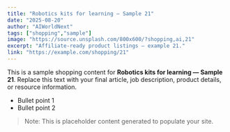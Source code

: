 ```yaml
---
title: "Robotics kits for learning — Sample 21"
date: "2025-08-20"
author: "AIWorldNext"
tags: ["shopping","sample"]
image: "https://source.unsplash.com/800x600/?shopping,ai,21"
excerpt: "Affiliate-ready product listings — example 21."
link: "https://example.com/shopping/21"
---
```


This is a sample shopping content for **Robotics kits for learning — Sample 21**. Replace this text with your final article, job description, product details, or resource information.

- Bullet point 1
- Bullet point 2

> Note: This is placeholder content generated to populate your site.
